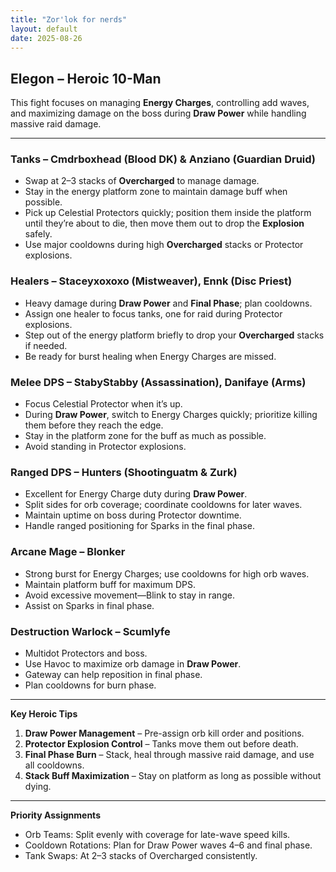 ```yaml
---
title: "Zor'lok for nerds"
layout: default
date: 2025-08-26
---
```


## Elegon – Heroic 10-Man

This fight focuses on managing **Energy Charges**, controlling add waves, and maximizing damage on the boss during **Draw Power** while handling massive raid damage.

---

### Tanks – Cmdrboxhead (Blood DK) & Anziano (Guardian Druid)

* Swap at 2–3 stacks of **Overcharged** to manage damage.
* Stay in the energy platform zone to maintain damage buff when possible.
* Pick up Celestial Protectors quickly; position them inside the platform until they’re about to die, then move them out to drop the **Explosion** safely.
* Use major cooldowns during high **Overcharged** stacks or Protector explosions.

### Healers – Staceyxoxoxo (Mistweaver), Ennk (Disc Priest)

* Heavy damage during **Draw Power** and **Final Phase**; plan cooldowns.
* Assign one healer to focus tanks, one for raid during Protector explosions.
* Step out of the energy platform briefly to drop your **Overcharged** stacks if needed.
* Be ready for burst healing when Energy Charges are missed.

### Melee DPS – StabyStabby (Assassination), Danifaye (Arms)

* Focus Celestial Protector when it’s up.
* During **Draw Power**, switch to Energy Charges quickly; prioritize killing them before they reach the edge.
* Stay in the platform zone for the buff as much as possible.
* Avoid standing in Protector explosions.

### Ranged DPS – Hunters (Shootinguatm & Zurk)

* Excellent for Energy Charge duty during **Draw Power**.
* Split sides for orb coverage; coordinate cooldowns for later waves.
* Maintain uptime on boss during Protector downtime.
* Handle ranged positioning for Sparks in the final phase.

### Arcane Mage – Blonker

* Strong burst for Energy Charges; use cooldowns for high orb waves.
* Maintain platform buff for maximum DPS.
* Avoid excessive movement—Blink to stay in range.
* Assist on Sparks in final phase.

### Destruction Warlock – Scumlyfe

* Multidot Protectors and boss.
* Use Havoc to maximize orb damage in **Draw Power**.
* Gateway can help reposition in final phase.
* Plan cooldowns for burn phase.

---

**Key Heroic Tips**

1. **Draw Power Management** – Pre-assign orb kill order and positions.
2. **Protector Explosion Control** – Tanks move them out before death.
3. **Final Phase Burn** – Stack, heal through massive raid damage, and use all cooldowns.
4. **Stack Buff Maximization** – Stay on platform as long as possible without dying.

---

**Priority Assignments**

* Orb Teams: Split evenly with coverage for late-wave speed kills.
* Cooldown Rotations: Plan for Draw Power waves 4–6 and final phase.
* Tank Swaps: At 2–3 stacks of Overcharged consistently.
